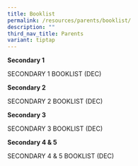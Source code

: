 ```yaml
---
title: Booklist
permalink: /resources/parents/booklist/
description: ""
third_nav_title: Parents
variant: tiptap
---
```

<p><strong>Secondary 1</strong>
</p>
<p>SECONDARY 1 BOOKLIST (DEC)</p>
<p><strong>Secondary 2</strong>
</p>
<p>SECONDARY 2 BOOKLIST (DEC)</p>
<p><strong>Secondary 3</strong>
</p>
<p>SECONDARY 3 BOOKLIST (DEC)</p>
<p><strong>Secondary 4 &amp; 5</strong>
</p>
<p>SECONDARY 4 &amp; 5 BOOKLIST (DEC)</p>
<p></p>
<p></p>
<p></p>